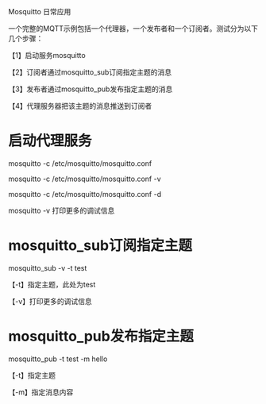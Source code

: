 Mosquitto 日常应用

一个完整的MQTT示例包括一个代理器，一个发布者和一个订阅者。测试分为以下几个步骤：

【1】启动服务mosquitto

【2】订阅者通过mosquitto_sub订阅指定主题的消息

【3】发布者通过mosquitto_pub发布指定主题的消息

【4】代理服务器把该主题的消息推送到订阅者

# 启动代理服务

mosquitto -c /etc/mosquitto/mosquitto.conf

mosquitto -c /etc/mosquitto/mosquitto.conf -v

mosquitto -c /etc/mosquitto/mosquitto.conf -d

mosquitto -v 打印更多的调试信息

# mosquitto_sub订阅指定主题

mosquitto_sub -v -t test

【-t】指定主题，此处为test

【-v】打印更多的调试信息

# mosquitto_pub发布指定主题

mosquitto_pub -t test -m hello

【-t】指定主题

【-m】指定消息内容
